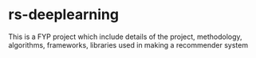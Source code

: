# rs-deeplearning
This is a FYP project which include details of the project, methodology, algorithms, frameworks, libraries used in making a recommender system 

